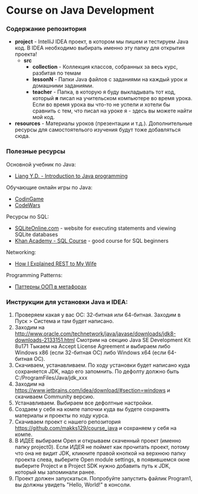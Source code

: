 # Course on Java Development

### Содержание репозитория

- **project** - IntelliJ IDEA проект, в котором мы пишем и тестируем Java код. В IDEA необходимо выбирать именно эту папку для открытия проекта!
  - **src**
    - **collection** - Коллекция классов, собранных за весь курс, разбитая по темам
    - **lessonN** - Папки Java файлов с заданиями на каждый урок и домашними заданиями.
    - **teacher** - Папка, в которую я буду выкладывать тот код, который **я** писал на учительском компьютере во время урока. Если во время урока вы что-то не успели и хотели бы сравнить с тем, что писал на уроке я - здесь вы можете найти мой код.
- **resources** - Материалы уроков (презентации и т.д.). Дополнительные ресурсы для самостоятелього изучения будут тоже добавляться сюда.


### Полезные ресурсы

Основной учебник по Java:
  - [Liang Y.D. - Introduction to Java programming](https://www.dropbox.com/s/2n590tuyfr9cdph/Liang_Y_D_-_Introduction_to_Java_Programming.pdf?dl=0)

Обучающие онлайн игры по Java:
  - [CodinGame](https://www.codingame.com/)
  - [CodeWars](http://www.codewars.com/)

Ресурсы по SQL:
  - [SQLiteOnline.com](https://sqliteonline.com/) - website for executing statements and viewing SQLite databases
  - [Khan Academy - SQL Course](https://www.khanacademy.org/computing/computer-programming/sql) - good course for SQL beginners

Networking:
- [How I Explained REST to My Wife](http://www.looah.com/source/view/2284)

Programming Patterns:
- [Паттерны ООП в метафорах](https://habr.com/post/136766/)


### Инструкции для установки Java и IDEA:

1. Проверяем какая у вас ОС: 32-битная или 64-битная. Заходим в Пуск > Система и там будет написано.
2. Заходим на http://www.oracle.com/technetwork/java/javase/downloads/jdk8-downloads-2133151.html
Cмотрим на секцию Java SE Development Kit 8u171
Тыкаем на Accept License Agreement и выбираем либо Windows x86 (если 32-битная ОС) либо Windows x64 (если 64-битная ОС).
3. Скачиваем, устанавливаем. По ходу установки будет написано куда сохраняется JDK, надо его запомнить. По дефолту должно быть C:/ProgramFiles/Java/jdk_xxx
4. Заходим на https://www.jetbrains.com/idea/download/#section=windows и скачиваем Community версию.
5. Устанавливаем. Выбираем все дефолтные настройки.
6. Создаем у себя на компе папочки куда вы будете сохранять материалы и проекты по ходу курса.
7. Скачиваем проект с нашего репозитория https://github.com/makks129/course_java и сохраняем у себя на компе.
8. В ИДЕЕ выбираем Open и открываем скаченный проект (именно папку project0). Если ИДЕЯ не поймет как прочитать проект, потому что она не видит JDK, кликните правой кнопкой на верхнюю папку проекта слева, выберите Open module settings, в появившемся окне выберите Project и в Project SDK нужно добавить путь к JDK, который мы запоминали ранее.
9. Проект должен запускаться. Попробуйте запустить файлик Program1, вы должны увидеть "Hello, World!" в консоли.
